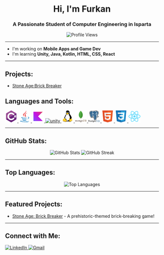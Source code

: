 <h1 align="center">Hi, I'm Furkan</h1>
<h3 align="center">A Passionate Student of Computer Engineering in Isparta</h3>

<p align="center">
  <img src="https://komarev.com/ghpvc/?username=furkansylyc&label=Profile%20Views&color=0e75b6&style=flat" alt="Profile Views" />
</p>

---

-  I'm working on **Mobile Apps and Game Dev**  
-  I'm learning **Unity, Java, Kotlin, HTML, CSS, React**  

---
<h2 align="left"> Projects:</h2>
<ul>
  <li><a href="https://play.google.com/store/apps/details?id=com.RaGame.StoneAge">Stone Age:Brick Breaker</a></li>
</ul>


<h2 align="left">Languages and Tools:</h2>
<p align="left"> 
  <a href="https://learn.microsoft.com/en-us/dotnet/csharp/" target="_blank" rel="noreferrer"> 
    <img src="https://raw.githubusercontent.com/devicons/devicon/master/icons/csharp/csharp-original.svg" alt="csharp" width="40" height="40"/> 
  </a> 
  <a href="https://www.java.com" target="_blank" rel="noreferrer"> 
    <img src="https://raw.githubusercontent.com/devicons/devicon/master/icons/java/java-original.svg" alt="java" width="40" height="40"/> 
  </a> 
  <a href="https://kotlinlang.org/" target="_blank" rel="noreferrer"> 
    <img src="https://raw.githubusercontent.com/devicons/devicon/master/icons/kotlin/kotlin-original.svg" alt="kotlin" width="40" height="40"/> 
  </a>
  <a href="https://unity.com/" target="_blank" rel="noreferrer"> 
    <img src="https://www.vectorlogo.zone/logos/unity3d/unity3d-icon.svg" alt="unity" width="40" height="40"/> 
  </a>
  <a href="https://www.linux.org/" target="_blank" rel="noreferrer"> 
    <img src="https://raw.githubusercontent.com/devicons/devicon/master/icons/linux/linux-original.svg" alt="linux" width="40" height="40"/> 
  </a>
  <a href="https://www.mongodb.com/" target="_blank" rel="noreferrer"> 
    <img src="https://raw.githubusercontent.com/devicons/devicon/master/icons/mongodb/mongodb-original-wordmark.svg" alt="mongodb" width="40" height="40"/> 
  </a>
  <a href="https://www.postgresql.org" target="_blank" rel="noreferrer"> 
    <img src="https://raw.githubusercontent.com/devicons/devicon/master/icons/postgresql/postgresql-original-wordmark.svg" alt="postgresql" width="40" height="40"/> 
  </a> 
  <a href="https://developer.mozilla.org/en-US/docs/Web/HTML" target="_blank" rel="noreferrer"> 
    <img src="https://raw.githubusercontent.com/devicons/devicon/master/icons/html5/html5-original.svg" alt="html5" width="40" height="40"/>
  </a>
  <a href="https://developer.mozilla.org/en-US/docs/Web/CSS" target="_blank" rel="noreferrer"> 
    <img src="https://raw.githubusercontent.com/devicons/devicon/master/icons/css3/css3-original.svg" alt="css3" width="40" height="40"/>
  </a>
  <a href="https://reactjs.org/" target="_blank" rel="noreferrer"> 
    <img src="https://raw.githubusercontent.com/devicons/devicon/master/icons/react/react-original.svg" alt="react" width="40" height="40"/>
  </a>
</p>

---

<h2 align="left">GitHub Stats:</h2>
<p align="center">
  <img src="https://github-readme-stats.vercel.app/api?username=furkansylyc&show_icons=true&theme=radical" alt="GitHub Stats" />
  <img src="https://github-readme-streak-stats.herokuapp.com/?user=furkansylyc&theme=radical" alt="GitHub Streak" />
</p>

---

<h2 align="left">Top Languages:</h2>
<p align="center">
  <img src="https://github-readme-stats.vercel.app/api/top-langs/?username=furkansylyc&layout=compact&theme=radical" alt="Top Languages" />
</p>

---

<h2 align="left">Featured Projects:</h2>
<ul>
  <li><a href="https://play.google.com/store/apps/details?id=com.RaGame.StoneAge">Stone Age: Brick Breaker</a> - A prehistoric-themed brick-breaking game!</li>
</ul>

---

<h2 align="left">Connect with Me:</h2>
<p align="left">
  <a href="https://www.linkedin.com/in/furkansylyc/" target="_blank"> 
    <img src="https://www.vectorlogo.zone/logos/linkedin/linkedin-icon.svg" alt="LinkedIn" width="40" height="40"/> 
  </a> 
  <a href="mailto:soyleyicifurkan@gmail.com" target="_blank"> 
    <img src="https://www.vectorlogo.zone/logos/gmail/gmail-icon.svg" alt="Gmail" width="40" height="40"/> 
  </a> 
</p>  
